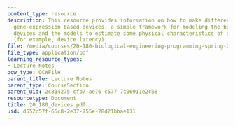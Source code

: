 ```yaml
---
content_type: resource
description: This resource provides information on how to make different sorts of
  gene-expression based devices, a simple framework for modeling the behavior of genetic
  devices and the models to estimate some physical characteristics of our devices
  (for example, device latency).
file: /media/courses/20-180-biological-engineering-programming-spring-2006/d552c57f65c82e37755e28d21bbae131_20_180_devices.pdf
file_type: application/pdf
learning_resource_types:
- Lecture Notes
ocw_type: OCWFile
parent_title: Lecture Notes
parent_type: CourseSection
parent_uid: 2c814275-cfb7-ae76-c577-7c06911e2c68
resourcetype: Document
title: 20_180_devices.pdf
uid: d552c57f-65c8-2e37-755e-28d21bbae131
---
```


